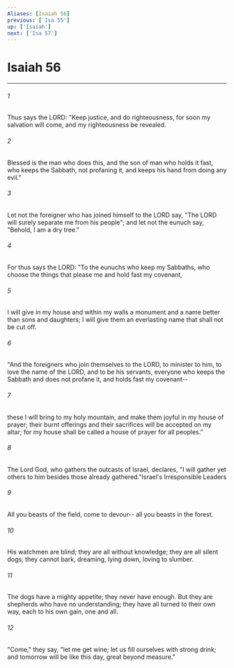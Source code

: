 ```yaml
---
Aliases: [Isaiah 56]
previous: ['Isa 55']
up: ['Isaiah']
next: ['Isa 57']
---
```

# Isaiah 56

***

 

###### 1 
Thus says the LORD: 
 "Keep justice, and do righteousness, 
 for soon my salvation will come, 
 and my righteousness be revealed. 
 
 

###### 2 
Blessed is the man who does this, 
 and the son of man who holds it fast, 
 who keeps the Sabbath, not profaning it, 
 and keeps his hand from doing any evil."
 
 

###### 3 
Let not the foreigner who has joined himself to the LORD say, 
 "The LORD will surely separate me from his people"; 
 and let not the eunuch say, 
 "Behold, I am a dry tree." 
 
 

###### 4 
For thus says the LORD: 
 "To the eunuchs who keep my Sabbaths, 
 who choose the things that please me 
 and hold fast my covenant, 
 
 

###### 5 
I will give in my house and within my walls 
 a monument and a name 
 better than sons and daughters; 
 I will give them an everlasting name 
 that shall not be cut off.
 
 

###### 6 
"And the foreigners who join themselves to the LORD, 
 to minister to him, to love the name of the LORD, 
 and to be his servants, 
 everyone who keeps the Sabbath and does not profane it, 
 and holds fast my covenant-- 
 
 

###### 7 
these I will bring to my holy mountain, 
 and make them joyful in my house of prayer; 
 their burnt offerings and their sacrifices 
 will be accepted on my altar; 
 for my house shall be called a house of prayer 
 for all peoples." 
 
 

###### 8 
The Lord God, 
 who gathers the outcasts of Israel, declares, 
 "I will gather yet others to him 
 besides those already gathered."Israel's Irresponsible Leaders
 
 

###### 9 
All you beasts of the field, come to devour-- 
 all you beasts in the forest. 
 
 

###### 10 
His watchmen are blind; 
 they are all without knowledge; 
 they are all silent dogs; 
 they cannot bark, 
 dreaming, lying down, 
 loving to slumber. 
 
 

###### 11 
The dogs have a mighty appetite; 
 they never have enough. 
 But they are shepherds who have no understanding; 
 they have all turned to their own way, 
 each to his own gain, one and all. 
 
 

###### 12 
"Come," they say, "let me get wine; 
 let us fill ourselves with strong drink; 
 and tomorrow will be like this day, 
 great beyond measure."
 
